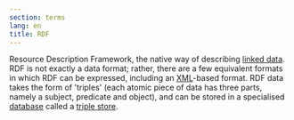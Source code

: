 ```yaml
---
section: terms
lang: en
title: RDF
---
```


Resource Description Framework, the native way of describing [linked data](/glossary/en/terms/linked-data/). RDF is not exactly a data format; rather, there are a few equivalent formats in which RDF can be expressed, including an [XML](/glossary/en/terms/xml/)-based format. RDF data takes the form of 'triples' (each atomic piece of data has three parts, namely a subject, predicate and object), and can be stored in a specialised [database](/glossary/en/terms/database/) called a [triple store](/glossary/en/terms/triple-store/).
